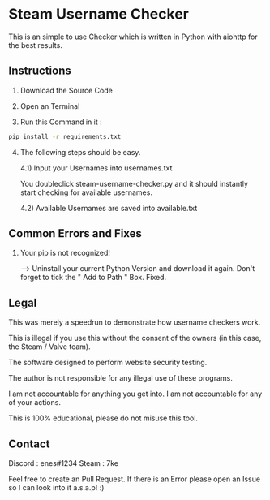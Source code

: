 # Steam Username Checker

This is an simple to use Checker which is written in Python with aiohttp for the best results.

## Instructions

1) Download the Source Code

2) Open an Terminal

3) Run this Command in it :
   
```bash
pip install -r requirements.txt
```
   
4) The following steps should be easy.
   
   4.1) Input your Usernames into usernames.txt
   
   You doubleclick steam-username-checker.py and it should instantly start checking for available usernames.
   
   4.2) Available Usernames are saved into available.txt
   
## Common Errors and Fixes
       
1) Your pip is not recognized!

   --> Uninstall your current Python Version and download it again.
   Don't forget to tick the " Add to Path " Box. Fixed.
   
## Legal

This was merely a speedrun to demonstrate how username checkers work.

This is illegal if you use this without the consent of the owners (in this case, the Steam / Valve team).

The software designed to perform website security testing.

The author is not responsible for any illegal use of these programs.

I am not accountable for anything you get into. I am not accountable for any of your actions.

This is 100% educational, please do not misuse this tool.
       
## Contact

Discord : enes#1234
Steam : 7ke

Feel free to create an Pull Request. If there is an Error please open an Issue so I can look into it a.s.a.p! :) 
